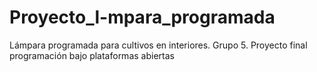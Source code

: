 # Proyecto_l-mpara_programada
Lámpara programada para cultivos en interiores. Grupo 5. Proyecto final programación bajo plataformas abiertas
